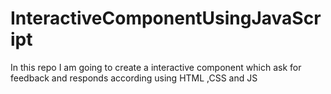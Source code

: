 # InteractiveComponentUsingJavaScript
In this repo I am going to create a interactive component which ask for feedback and responds according using HTML ,CSS and JS
